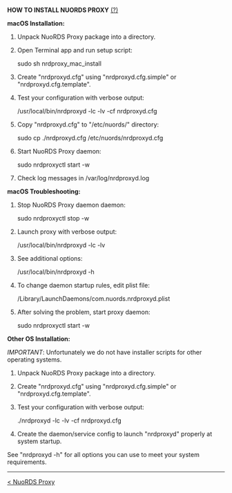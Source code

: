 **HOW TO INSTALL NUORDS PROXY**  [(?)](../README.md)

**macOS Installation:**

1. Unpack NuoRDS Proxy package into a directory.

2. Open Terminal app and run setup script: 

   sudo sh nrdproxy_mac_install

3. Create "nrdproxyd.cfg" using "nrdproxyd.cfg.simple" or "nrdproxyd.cfg.template".

4. Test your configuration with verbose output:

   /usr/local/bin/nrdproxyd -lc -lv -cf nrdproxyd.cfg 

5. Copy "nrdproxyd.cfg" to "/etc/nuords/" directory:

   sudo cp ./nrdproxyd.cfg /etc/nuords/nrdproxyd.cfg

6. Start NuoRDS Proxy daemon: 

   sudo nrdproxyctl start -w

7. Check log messages in /var/log/nrdproxyd.log

**macOS Troubleshooting:**

1. Stop NuoRDS Proxy daemon daemon:

   sudo nrdproxyctl stop -w 

2. Launch proxy with verbose output: 
  
   /usr/local/bin/nrdproxyd -lc -lv
  
3. See additional options: 

   /usr/local/bin/nrdproxyd -h

4. To change daemon startup rules, edit plist file: 

   /Library/LaunchDaemons/com.nuords.nrdproxyd.plist
  
5. After solving the problem, start proxy daemon:

   sudo nrdproxyctl start -w 

**Other OS Installation:**

*IMPORTANT*: Unfortunately we do not have installer scripts for other operating systems.

1. Unpack NuoRDS Proxy package into a directory.

4. Create "nrdproxyd.cfg" using "nrdproxyd.cfg.simple" or "nrdproxyd.cfg.template".

5. Test your configuration with verbose output:

   ./nrdproxyd -lc -lv -cf nrdproxyd.cfg 
   
6. Create the daemon/service config to launch "nrdproxyd" properly at system startup. 

See "nrdproxyd -h" for all options you can use to meet your system requirements.

------------------------------
[< NuoRDS Proxy](../README.md) 
